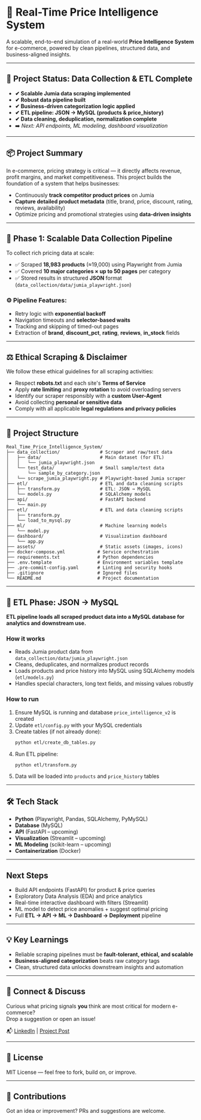 # 🛒 Real-Time Price Intelligence System

A scalable, end-to-end simulation of a real-world **Price Intelligence System** for e-commerce, powered by clean pipelines, structured data, and business-aligned insights.

---

## 🚦 Project Status: Data Collection & ETL Complete

- **✔ Scalable Jumia data scraping implemented**  
- **✔ Robust data pipeline built**  
- **✔ Business-driven categorization logic applied**  
- **✔ ETL pipeline: JSON → MySQL (products & price_history)**
- **✔ Data cleaning, deduplication, normalization complete**
- ➡️ *Next: API endpoints, ML modeling, dashboard visualization*

---

## 📦 Project Summary

In e-commerce, pricing strategy is critical — it directly affects revenue, profit margins, and market competitiveness. This project builds the foundation of a system that helps businesses:
- Continuously **track competitor product prices** on Jumia
- **Capture detailed product metadata** (title, brand, price, discount, rating, reviews, availability)
- Optimize pricing and promotional strategies using **data-driven insights**

---

## 🔁 Phase 1: Scalable Data Collection Pipeline

To collect rich pricing data at scale:
- ✅ Scraped **18,983 products** (≈19,000) using Playwright from Jumia
- ✅ Covered **10 major categories × up to 50 pages** per category
- ✅ Stored results in structured **JSON** format (`data_collection/data/jumia_playwright.json`)

### ⚙️ Pipeline Features:
- Retry logic with **exponential backoff**
- Navigation timeouts and **selector-based waits**
- Tracking and skipping of timed-out pages
- Extraction of **brand**, **discount_pct**, **rating**, **reviews**, **in_stock** fields

---

## ⚖️ Ethical Scraping & Disclaimer

We follow these ethical guidelines for all scraping activities:
- Respect **robots.txt** and each site's **Terms of Service**
- Apply **rate limiting** and **proxy rotation** to avoid overloading servers
- Identify our scraper responsibly with a **custom User-Agent**
- Avoid collecting **personal or sensitive data**
- Comply with all applicable **legal regulations and privacy policies**

---

## 📁 Project Structure

```plaintext
Real_Time_Price_Intelligence_System/
├── data_collection/               # Scraper and raw/test data
│   ├── data/                      # Main dataset (for ETL)
│   │   └── jumia_playwright.json
│   └── test_data/                 # Small sample/test data
│       └── sample_by_category.json
│   └── scrape_jumia_playwright.py # Playwright-based Jumia scraper
├── etl/                           # ETL and data cleaning scripts
│   ├── transform.py               # ETL: JSON → MySQL
│   └── models.py                  # SQLAlchemy models
├── api/                           # FastAPI backend
│   └── main.py
├── etl/                           # ETL and data cleaning scripts
│   ├── transform.py
│   └── load_to_mysql.py
├── ml/                            # Machine learning models
│   └── model.py
├── dashboard/                     # Visualization dashboard
│   └── app.py
├── assets/                        # Static assets (images, icons)
├── docker-compose.yml            # Service orchestration
├── requirements.txt              # Python dependencies
├── .env.template                 # Environment variables template
├── .pre-commit-config.yaml       # Linting and security hooks
├── .gitignore                    # Ignored files
└── README.md                     # Project documentation
```

---

## 🧩 ETL Phase: JSON → MySQL

**ETL pipeline loads all scraped product data into a MySQL database for analytics and downstream use.**

### How it works
- Reads Jumia product data from `data_collection/data/jumia_playwright.json`
- Cleans, deduplicates, and normalizes product records
- Loads products and price history into MySQL using SQLAlchemy models (`etl/models.py`)
- Handles special characters, long text fields, and missing values robustly

### How to run
1. Ensure MySQL is running and database `price_intelligence_v2` is created
2. Update `etl/config.py` with your MySQL credentials
3. Create tables (if not already done):
   ```bash
   python etl/create_db_tables.py
   ```
4. Run ETL pipeline:
   ```bash
   python etl/transform.py
   ```
5. Data will be loaded into `products` and `price_history` tables

---

## 🛠️ Tech Stack

- **Python** (Playwright, Pandas, SQLAlchemy, PyMySQL)
- **Database** (MySQL)
- **API** (FastAPI – upcoming)
- **Visualization** (Streamlit – upcoming)
- **ML Modeling** (scikit-learn – upcoming)
- **Containerization** (Docker)

---

## Next Steps
- Build API endpoints (FastAPI) for product & price queries
- Exploratory Data Analysis (EDA) and price analytics
- Real-time interactive dashboard with filters (Streamlit)
- ML model to detect price anomalies + suggest optimal pricing
- Full **ETL → API → ML → Dashboard → Deployment** pipeline

---

## 💡 Key Learnings

- Reliable scraping pipelines must be **fault-tolerant, ethical, and scalable**
- **Business-aligned categorization** beats raw category tags
- Clean, structured data unlocks downstream insights and automation

---

## 🤝 Connect & Discuss

Curious what pricing signals **you** think are most critical for modern e-commerce?  
Drop a suggestion or open an issue!

📬 [LinkedIn](https://www.linkedin.com/in/saraswathi-rajendran-29b962205/) | [Project Post](https://www.linkedin.com/posts/saraswathi-rajendran-29b962205_code-output-data-structure-overview-activity-7320722521702416384-owjx?utm_source=share&utm_medium=member_desktop&rcm=ACoAADRJ8RcBz7fP5ZlIlPiAzGhQ2unlizFiXNQ)

---

## 📄 License

MIT License — feel free to fork, build on, or improve.

---

## 🙌 Contributions

Got an idea or improvement? PRs and suggestions are welcome.

